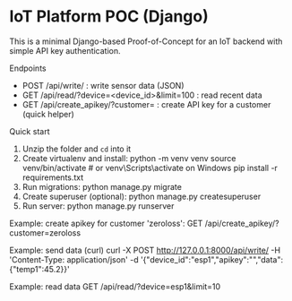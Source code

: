 IoT Platform POC (Django)
=========================

This is a minimal Django-based Proof-of-Concept for an IoT backend with simple API key authentication.

Endpoints
- POST /api/write/  : write sensor data (JSON)
- GET  /api/read/?device=<device_id>&limit=100 : read recent data
- GET  /api/create_apikey/?customer=<slug> : create API key for a customer (quick helper)

Quick start
1. Unzip the folder and `cd` into it
2. Create virtualenv and install:
   python -m venv venv
   source venv/bin/activate   # or venv\Scripts\activate on Windows
   pip install -r requirements.txt
3. Run migrations:
   python manage.py migrate
4. Create superuser (optional):
   python manage.py createsuperuser
5. Run server:
   python manage.py runserver

Example: create apikey for customer 'zeroloss':
GET /api/create_apikey/?customer=zeroloss

Example: send data (curl)
curl -X POST http://127.0.0.1:8000/api/write/ -H 'Content-Type: application/json' -d '{"device_id":"esp1","apikey":"<KEY>","data":{"temp1":45.2}}'

Example: read data
GET /api/read/?device=esp1&limit=10
